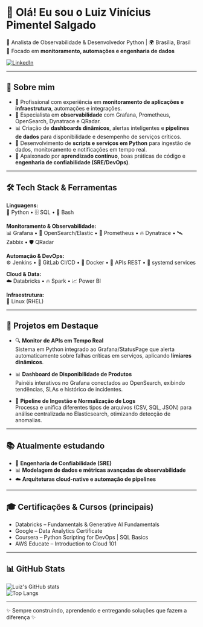 # 👋 Olá! Eu sou o Luiz Vinícius Pimentel Salgado  

💼 Analista de Observabilidade & Desenvolvedor Python | 🌍 Brasília, Brasil  
🔎 Focado em **monitoramento, automações e engenharia de dados**  

[![LinkedIn](https://img.shields.io/badge/LinkedIn-blue?logo=linkedin&logoColor=white)](https://www.linkedin.com/in/luiz-vinicius-salgado/)  

---

## 🚀 Sobre mim  
- 🔧 Profissional com experiência em **monitoramento de aplicações e infraestrutura**, automações e integrações.  
- 🧠 Especialista em **observabilidade** com Grafana, Prometheus, OpenSearch, Dynatrace e QRadar.  
- 📊 Criação de **dashboards dinâmicos**, alertas inteligentes e **pipelines de dados** para disponibilidade e desempenho de serviços críticos.  
- 🤖 Desenvolvimento de **scripts e serviços em Python** para ingestão de dados, monitoramento e notificações em tempo real.  
- 🌱 Apaixonado por **aprendizado contínuo**, boas práticas de código e **engenharia de confiabilidade (SRE/DevOps)**.  

---

## 🛠️ Tech Stack & Ferramentas  

**Linguagens:**  
🐍 Python • 🗄️ SQL • 🐚 Bash  

**Monitoramento & Observabilidade:**  
📊 Grafana • 🔎 OpenSearch/Elastic • 📡 Prometheus • 🔥 Dynatrace • 🛰️ Zabbix • 🛡️ QRadar  

**Automação & DevOps:**  
⚙️ Jenkins • 🐙 GitLab CI/CD • 🐳 Docker • 📡 APIs REST • 🔄 systemd services  

**Cloud & Data:**  
☁️ Databricks • 🔥 Spark • 📈 Power BI  

**Infraestrutura:**  
🐧 Linux (RHEL)  

---

## 📌 Projetos em Destaque  

- 🔍 **Monitor de APIs em Tempo Real**  
  Sistema em Python integrado ao Grafana/StatusPage que alerta automaticamente sobre falhas críticas em serviços, aplicando **limiares dinâmicos**.  

- 📊 **Dashboard de Disponibilidade de Produtos**  
  Painéis interativos no Grafana conectados ao OpenSearch, exibindo tendências, SLAs e histórico de incidentes.  

- 🤖 **Pipeline de Ingestão e Normalização de Logs**  
  Processa e unifica diferentes tipos de arquivos (CSV, SQL, JSON) para análise centralizada no Elasticsearch, otimizando detecção de anomalias.  

---

## 📚 Atualmente estudando  
- 🧠 **Engenharia de Confiabilidade (SRE)**  
- 📊 **Modelagem de dados e métricas avançadas de observabilidade**  
- ☁️ **Arquiteturas cloud-native e automação de pipelines**  

---

## 🎓 Certificações & Cursos (principais)  
- Databricks – Fundamentals & Generative AI Fundamentals  
- Google – Data Analytics Certificate  
- Coursera – Python Scripting for DevOps | SQL Basics  
- AWS Educate – Introduction to Cloud 101  

---

## 📊 GitHub Stats  

![Luiz's GitHub stats](https://github-readme-stats.vercel.app/api?username=luizvinicius&show_icons=true&theme=tokyonight)  
![Top Langs](https://github-readme-stats.vercel.app/api/top-langs/?username=luizvinicius&layout=compact&theme=tokyonight)  

---

✨ Sempre construindo, aprendendo e entregando soluções que fazem a diferença ✨  
